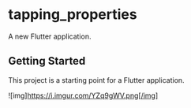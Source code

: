 # tapping_properties

A new Flutter application.

## Getting Started

This project is a starting point for a Flutter application.

![img]https://i.imgur.com/YZq9gWV.png[/img]
